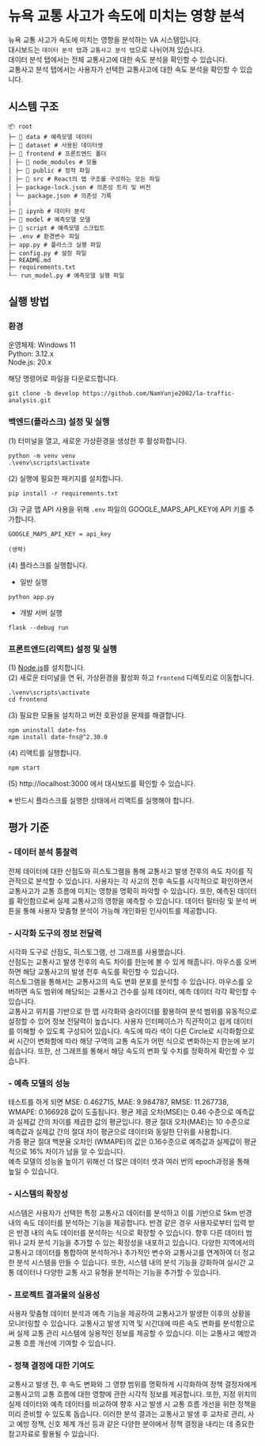# 뉴욕 교통 사고가 속도에 미치는 영향 분석
뉴욕 교통 사고가 속도에 미치는 영향을 분석하는 VA 시스템입니다.   
대시보드는 `데이터 분석 탭`과 `교통사고 분석 탭`으로 나뉘어져 있습니다.   
데이터 분석 탭에서는 전체 교통사고에 대한 속도 분석을 확인할 수 있습니다.   
교통사고 분석 탭에서는 사용자가 선택한 교통사고에 대한 속도 분석을 확인할 수 있습니다.

## 시스템 구조
```
📦 root
├─ 📂 data # 예측모델 데이터
├─ 📂 dataset # 사용된 데이터셋
├─ 📂 frontend # 프론트엔드 폴더
│ ├─ 📂 node_modules # 모듈
│ ├─ 📂 public # 정적 파일
│ ├─ 📂 src # React의 앱 구조를 구성하는 모든 파일
│ ├─ package-lock.json # 의존성 트리 및 버전
| └ㅡ package.json # 의존성 기록
|
├─ 📂 ipynb # 데이터 분석
├─ 📂 model # 예측모델 모델
├─ 📂 script # 예측모델 스크립트
├─ .env # 환경변수 파일
├─ app.py # 플라스크 실행 파일
├─ config.py # 설정 파일
├─ README.md
├─ requirements.txt
└ㅡ run_model.py # 예측모델 실행 파일
```

## 실행 방법
### 환경
운영체제: Windows 11   
Python: 3.12.x   
Node.js: 20.x 

해당 명령어로 파일을 다운로드합니다.
```
git clone -b develop https://github.com/NamYunje2002/la-traffic-analysis.git
```

### 백엔드(플라스크) 설정 및 실행

(1) 터미널을 열고, 새로운 가상환경을 생성한 후 활성화합니다.
```
python -m venv venv
.\venv\scripts\activate
```

(2) 실행에 필요한 패키지를 설치합니다.
```
pip install -r requirements.txt
```

(3) 구글 맵 API 사용을 위해 `.env` 파일의 GOOGLE_MAPS_API_KEY에 API 키를 추가합니다.
```
GOOGLE_MAPS_API_KEY = api_key

(생략)
```

(4) 플라스크를 실행합니다.
- 일반 실행
```
python app.py
```
- 개발 서버 실행
```
flask --debug run
```

### 프론트엔드(리액트) 설정 및 실행
(1) [Node.js](https://nodejs.org/en/download/prebuilt-installer)를 설치합니다.   
(2) 새로운 터미널을 연 뒤, 가상환경을 활성화 하고 `frontend` 디렉토리로 이동합니다.
```
.\venv\scripts\activate
cd frontend
```
(3) 필요한 모듈을 설치하고 버전 호환성을 문제를 해결합니다.
```
npm uninstall date-fns
npm install date-fns@^2.30.0
```
(4) 리액트를 실행합니다.
```
npm start
````
(5) http://localhost:3000 에서 대시보드를 확인할 수 있습니다.

※ 반드시 플라스크를 실행한 상태에서 리액트를 실행해야 합니다.

## 평가 기준

### - 데이터 분석 통찰력
전체 데이터에 대한 산점도와 히스토그램을 통해 교통사고 발생 전후의 속도 차이를 직관적으로 분석할 수 있습니다. 사용자는 각 사고의 전후 속도를 시각적으로 확인하면서 교통사고가 교통 흐름에 미치는 영향을 명확히 파악할 수 있습니다. 또한, 예측된 데이터를 확인함으로써 실제 교통사고의 영향을 예측할 수 있습니다. 데이터 필터링 및 분석 버튼을 통해 사용자 맞춤형 분석이 가능해 개인화된 인사이트를 제공합니다.

### - 시각화 도구의 정보 전달력
시각화 도구로 산점도, 히스토그램, 선 그래프를 사용했습니다.   
산점도는 교통사고 발생 전후의 속도 차이를 한눈에 볼 수 있게 해줍니다. 마우스를 오버하면 해당 교통사고의 발생 전후 속도를 확인할 수 있습니다.   
히스토그램을 통해서는 교통사고의 속도 변화 분포를 분석할 수 있습니다. 마우스를 오버하면 속도 범위에 해당되는 교통사고 건수를 실제 데이터, 예측 데이터 각각 확인할 수 있습니다.   
교통사고 위치를 기반으로 한 맵 시각화와 슬라이더를 활용하여 분석 범위를 유동적으로 설정할 수 있어 정보 전달력이 높습니다. 사용자 인터페이스가 직관적이고 쉽게 데이터를 이해할 수 있도록 구성되어 있습니다.
속도에 따라 색이 다른 Circle로 시각화함으로써 시간이 변화함에 따라 해당 구역의 교통 속도가 어떤 식으로 변화하는지 한눈에 보기 쉽습니다. 또한, 선 그래프를 통해서 해당 속도의 변화 및 수치를 정확하게 확인할 수 있습니다.

### - 예측 모델의 성능
테스트를 하게 되면 MSE: 0.462715, MAE: 9.984787, RMSE: 11.267738, WMAPE: 0.166928 값이 도출됩니다. 평균 제곱 오차(MSE)는 0.46 수준으로 예측값과 실제값 간의 차이를 제곱한 값의 평균입니다. 평균 절대 오차(MAE)는 10 수준으로 예측값과 실제값 간의 절대 차이 평균으로 데이터와 동일한 단위를 사용합니다.   
가중 평균 절대 백분율 오차인 (WMAPE)의 값은 0.16수준으로 예측값과 실제값이 평균적으로 16% 차이가 남을 알 수 있습니다.   
예측 모델의 성능을 높이기 위해선 더 많은 데이터 셋과 여러 번의 epoch과정을 통해 높일 수 있습니다.

### - 시스템의 확장성
시스템은 사용자가 선택한 특정 교통사고 데이터를 분석하고 이를 기반으로 5km 반경 내의 속도 데이터를 분석하는 기능을 제공합니다. 반경 같은 경우 사용자로부터 입력 받은 반경 내의 속도 데이터를 분석하는 식으로 확장할 수 있습니다. 향후 다른 데이터 범위나 교차 분석 기능을 추가할 수 있는 확장성을 내포하고 있습니다. 다양한 지역에서의 교통사고 데이터를 통합하여 분석하거나 추가적인 변수와 교통사고를 연계하여 더 정교한 분석 시스템을 만들 수 있습니다. 또한, 시스템 내의 분석 기능을 강화하여 실시간 교통 데이터나 다양한 교통 사고 유형을 분석하는 기능을 추가할 수 있습니다. 

### - 프로젝트 결과물의 실용성
사용자 맞춤형 데이터 분석과 예측 기능을 제공하여 교통사고가 발생한 이후의 상황을 모니터링할 수 있습니다. 교통사고 발생 지역 및 시간대에 따른 속도 변화를 분석함으로써 실제 교통 관리 시스템에 실용적인 정보를 제공할 수 있습니다. 이는 교통사고 예방과 교통 흐름 개선에 기여할 수 있습니다.

### - 정책 결정에 대한 기여도
교통사고 발생 전, 후 속도 변화와 그 영향 범위를 명확하게 시각화하여 정책 결정자에게 교통사고의 교통 흐름에 대한 영향에 관한 시각적 정보를 제공합니다. 또한, 지정 위치의 실제 데이터와 예측 데이터를 비교하여 향후 사고 발생 시 교통 흐름 개선을 위한 정책을 미리 준비할 수 있도록 돕습니다. 이러한 분석 결과는 교통사고 발생 후 교차로 관리, 사고 예방 정책, 신호 체계 개선 등과 같은 다양한 분야에서 정책 결정을 내리는 데 중요한 참고자료로 활용될 수 있습니다.
